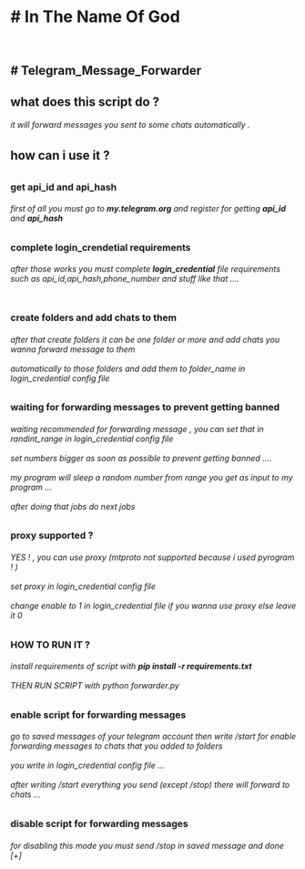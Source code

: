 <h1># In The Name Of God</h1><br>
<h2># Telegram_Message_Forwarder</h2>
<h2>what does this script do ?</h2>
<h6>it will forward messages you sent to some chats automatically .</h6>
<h2>how can i use it ?</h2>
<h6>
<h3> get api_id and api_hash </h3>
<h6>
first of all you must go to <b>my.telegram.org</b> and register for getting <b>api_id</b> and <b>api_hash</b><br>
</h6>
<h3> complete login_crendetial requirements </h3>
<h6>
after those works you must complete <b>login_credential</b> file requirements such as api_id,api_hash,phone_number and stuff like that ....<br><br>
</h6>
<h3> create folders and add chats to them</h3>
<h6>
after that create folders it can be one folder or more and add chats you wanna forward message to them<br><br>automatically to those folders and add them to folder_name in login_credential config file
</h6>
<h3> waiting for forwarding messages to prevent getting banned </h3>
<h6>
waiting recommended for forwarding message , you can set that in randint_range in login_credential config file<br><br>
set numbers bigger as soon as possible to prevent getting banned ....<br><br>
my program will sleep a random number from range you get as input to my program ...<br><br>
after doing that jobs do next jobs
</h6>
<h3>proxy supported ? </h3>
<h6>YES ! , you can use proxy (mtproto not supported because i used pyrogram ! ) <br><br> set proxy in login_credential config file<br><br>
change enable to 1 in login_credential file if you wanna use proxy else leave it 0
</h6>
<h3> HOW TO RUN IT ? </h3>
<h6>install requirements of script with <b>pip install -r requirements.txt</b><br><br>
THEN RUN SCRIPT with python forwarder.py </h6>
<h3>enable script for forwarding messages</h3>
<h6>
go to saved messages of your telegram account then write /start for enable forwarding messages to chats that you added to folders <br><br> you write in login_credential config file ...<br><br>
after writing /start everything you send (except /stop) there will forward to chats ...
</h6>
<h3>disable script for forwarding messages </h3>
<h6>
for disabling this mode you must send /stop in saved message and done [+]<br>
</h6>
</h6>